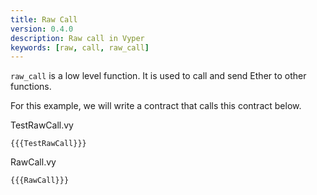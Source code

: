 ```yaml
---
title: Raw Call
version: 0.4.0
description: Raw call in Vyper
keywords: [raw, call, raw_call]
---
```


`raw_call` is a low level function. It is used to call and send Ether to other functions.

For this example, we will write a contract that calls this contract below.

TestRawCall.vy

```vyper
{{{TestRawCall}}}
```

RawCall.vy

```vyper
{{{RawCall}}}
```
